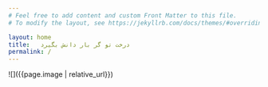 ```yaml
---
# Feel free to add content and custom Front Matter to this file.
# To modify the layout, see https://jekyllrb.com/docs/themes/#overriding-theme-defaults

layout: home
title:   درخت تو گر بار دانش بگیرد  
permalink: /
---
```

![]({{page.image | relative_url}})